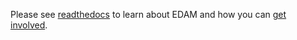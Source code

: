 Please see [readthedocs](https://edamontologydocs.readthedocs.io/en/latest/) to learn about EDAM and how you can [get involved](https://edamontologydocs.readthedocs.io/en/latest/getting_involved.html).